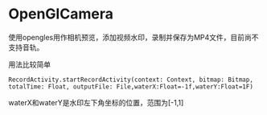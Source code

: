 # OpenGlCamera
使用opengles用作相机预览，添加视频水印，录制并保存为MP4文件，目前尚不支持音轨。

用法比较简单
    
    RecordActivity.startRecordActivity(context: Context, bitmap: Bitmap, totalTime: Float, outputFile: File,waterX:Float=-1f,waterY:Float=1F)
    
    
waterX和waterY是水印左下角坐标的位置，范围为[-1,1]    

